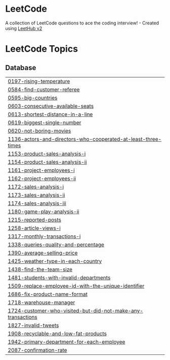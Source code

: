 # LeetCode
A collection of LeetCode questions to ace the coding interview! - Created using [LeetHub v2](https://github.com/arunbhardwaj/LeetHub-2.0)

<!---LeetCode Topics Start-->
# LeetCode Topics
## Database
|  |
| ------- |
| [0197-rising-temperature](https://github.com/j5t3313/LeetCode/tree/master/0197-rising-temperature) |
| [0584-find-customer-referee](https://github.com/j5t3313/LeetCode/tree/master/0584-find-customer-referee) |
| [0595-big-countries](https://github.com/j5t3313/LeetCode/tree/master/0595-big-countries) |
| [0603-consecutive-available-seats](https://github.com/j5t3313/LeetCode/tree/master/0603-consecutive-available-seats) |
| [0613-shortest-distance-in-a-line](https://github.com/j5t3313/LeetCode/tree/master/0613-shortest-distance-in-a-line) |
| [0619-biggest-single-number](https://github.com/j5t3313/LeetCode/tree/master/0619-biggest-single-number) |
| [0620-not-boring-movies](https://github.com/j5t3313/LeetCode/tree/master/0620-not-boring-movies) |
| [1136-actors-and-directors-who-cooperated-at-least-three-times](https://github.com/j5t3313/LeetCode/tree/master/1136-actors-and-directors-who-cooperated-at-least-three-times) |
| [1153-product-sales-analysis-i](https://github.com/j5t3313/LeetCode/tree/master/1153-product-sales-analysis-i) |
| [1154-product-sales-analysis-ii](https://github.com/j5t3313/LeetCode/tree/master/1154-product-sales-analysis-ii) |
| [1161-project-employees-i](https://github.com/j5t3313/LeetCode/tree/master/1161-project-employees-i) |
| [1162-project-employees-ii](https://github.com/j5t3313/LeetCode/tree/master/1162-project-employees-ii) |
| [1172-sales-analysis-i](https://github.com/j5t3313/LeetCode/tree/master/1172-sales-analysis-i) |
| [1173-sales-analysis-ii](https://github.com/j5t3313/LeetCode/tree/master/1173-sales-analysis-ii) |
| [1174-sales-analysis-iii](https://github.com/j5t3313/LeetCode/tree/master/1174-sales-analysis-iii) |
| [1180-game-play-analysis-ii](https://github.com/j5t3313/LeetCode/tree/master/1180-game-play-analysis-ii) |
| [1215-reported-posts](https://github.com/j5t3313/LeetCode/tree/master/1215-reported-posts) |
| [1258-article-views-i](https://github.com/j5t3313/LeetCode/tree/master/1258-article-views-i) |
| [1317-monthly-transactions-i](https://github.com/j5t3313/LeetCode/tree/master/1317-monthly-transactions-i) |
| [1338-queries-quality-and-percentage](https://github.com/j5t3313/LeetCode/tree/master/1338-queries-quality-and-percentage) |
| [1390-average-selling-price](https://github.com/j5t3313/LeetCode/tree/master/1390-average-selling-price) |
| [1425-weather-type-in-each-country](https://github.com/j5t3313/LeetCode/tree/master/1425-weather-type-in-each-country) |
| [1438-find-the-team-size](https://github.com/j5t3313/LeetCode/tree/master/1438-find-the-team-size) |
| [1481-students-with-invalid-departments](https://github.com/j5t3313/LeetCode/tree/master/1481-students-with-invalid-departments) |
| [1509-replace-employee-id-with-the-unique-identifier](https://github.com/j5t3313/LeetCode/tree/master/1509-replace-employee-id-with-the-unique-identifier) |
| [1686-fix-product-name-format](https://github.com/j5t3313/LeetCode/tree/master/1686-fix-product-name-format) |
| [1718-warehouse-manager](https://github.com/j5t3313/LeetCode/tree/master/1718-warehouse-manager) |
| [1724-customer-who-visited-but-did-not-make-any-transactions](https://github.com/j5t3313/LeetCode/tree/master/1724-customer-who-visited-but-did-not-make-any-transactions) |
| [1827-invalid-tweets](https://github.com/j5t3313/LeetCode/tree/master/1827-invalid-tweets) |
| [1908-recyclable-and-low-fat-products](https://github.com/j5t3313/LeetCode/tree/master/1908-recyclable-and-low-fat-products) |
| [1942-primary-department-for-each-employee](https://github.com/j5t3313/LeetCode/tree/master/1942-primary-department-for-each-employee) |
| [2087-confirmation-rate](https://github.com/j5t3313/LeetCode/tree/master/2087-confirmation-rate) |
<!---LeetCode Topics End-->